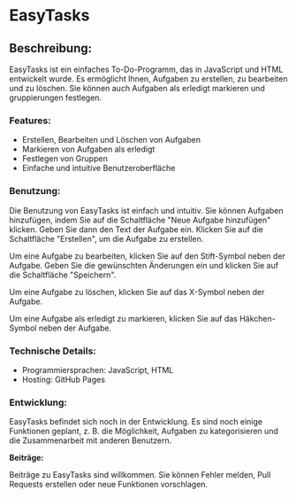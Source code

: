 # EasyTasks

## Beschreibung:

EasyTasks ist ein einfaches To-Do-Programm, das in JavaScript und HTML entwickelt wurde. Es ermöglicht Ihnen, Aufgaben zu erstellen, zu bearbeiten und zu löschen. Sie können auch Aufgaben als erledigt markieren und gruppierungen festlegen.

### Features:

- Erstellen, Bearbeiten und Löschen von Aufgaben
- Markieren von Aufgaben als erledigt
- Festlegen von Gruppen
- Einfache und intuitive Benutzeroberfläche

### Benutzung:

Die Benutzung von EasyTasks ist einfach und intuitiv. Sie können Aufgaben hinzufügen, indem Sie auf die Schaltfläche "Neue Aufgabe hinzufügen" klicken. Geben Sie dann den Text der Aufgabe ein. Klicken Sie auf die Schaltfläche "Erstellen", um die Aufgabe zu erstellen.

Um eine Aufgabe zu bearbeiten, klicken Sie auf den Stift-Symbol neben der Aufgabe. Geben Sie die gewünschten Änderungen ein und klicken Sie auf die Schaltfläche "Speichern".

Um eine Aufgabe zu löschen, klicken Sie auf das X-Symbol neben der Aufgabe.

Um eine Aufgabe als erledigt zu markieren, klicken Sie auf das Häkchen-Symbol neben der Aufgabe.

### Technische Details:

- Programmiersprachen: JavaScript, HTML
- Hosting: GitHub Pages

### Entwicklung:

EasyTasks befindet sich noch in der Entwicklung. Es sind noch einige Funktionen geplant, z. B. die Möglichkeit, Aufgaben zu kategorisieren und die Zusammenarbeit mit anderen Benutzern.

**Beiträge:**

Beiträge zu EasyTasks sind willkommen. Sie können Fehler melden, Pull Requests erstellen oder neue Funktionen vorschlagen.
